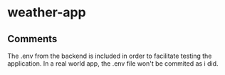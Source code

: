 # weather-app

## Comments

The .env from the backend is included in order to facilitate testing the application. In a real world app, the .env file won't be commited as i did. 